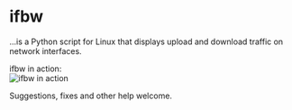 ifbw
====
...is a Python script for Linux that displays upload and download traffic on network interfaces.

ifbw in action:  
![ifbw in action](https://raw.githubusercontent.com/kvaidas/ifbw/master/images/ifbwc.png)

Suggestions, fixes and other help welcome.
